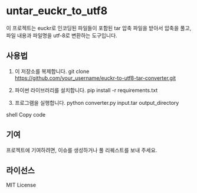 # untar_euckr_to_utf8

이 프로젝트는 euckr로 인코딩된 파일들이 포함된 tar 압축 파일을 받아서 압축을 풀고, 파일 내용과 파일명을 utf-8로 변환하는 도구입니다.

## 사용법

1. 이 저장소를 복제합니다.
git clone https://github.com/your_username/euckr-to-utf8-tar-converter.git


2. 파이썬 라이브러리를 설치합니다.
pip install -r requirements.txt


3. 프로그램을 실행합니다.
python converter.py input.tar output_directory

shell
Copy code

## 기여

프로젝트에 기여하려면, 이슈를 생성하거나 풀 리퀘스트를 보내 주세요.

## 라이선스

MIT License